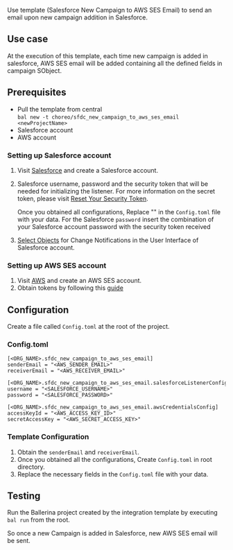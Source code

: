 Use template (Salesforce New Campaign to AWS SES Email) to send an email upon new campaign addition in Salesforce.

## Use case
At the execution of this template, each time new campaign is added in salesforce, AWS SES email will be 
added containing all the defined fields in campaign SObject.

## Prerequisites
* Pull the template from central  
  `bal new -t choreo/sfdc_new_campaign_to_aws_ses_email <newProjectName>`
* Salesforce account
* AWS account

### Setting up Salesforce account
1. Visit [Salesforce](https://www.salesforce.com/) and create a Salesforce account.
2.  Salesforce username, password and the security token that will be needed for initializing the listener. 
    For more information on the secret token, please visit [Reset Your Security Token](https://help.salesforce.com/articleView?id=user_security_token.htm&type=5).
    
    Once you obtained all configurations, Replace "" in the `Config.toml` file with your data. For the Salesforce `password` insert the combination of your Salesforce account password with the security token received 
3. [Select Objects](https://developer.salesforce.com/docs/atlas.en-us.change_data_capture.meta/change_data_capture/cdc_select_objects.htm) for Change Notifications in the User Interface of Salesforce account.

### Setting up AWS SES account
1. Visit [AWS](https://aws.amazon.com) and create an AWS SES account.
2. Obtain tokens by following this [guide](https://docs.aws.amazon.com/IAM/latest/UserGuide/id_credentials_access-keys.html)

## Configuration
Create a file called `Config.toml` at the root of the project.

### Config.toml 

```
[<ORG_NAME>.sfdc_new_campaign_to_aws_ses_email]
senderEmail = "<AWS_SENDER_EMAIL>"
receiverEmail = "<AWS_RECEIVER_EMAIL>"

[<ORG_NAME>.sfdc_new_campaign_to_aws_ses_email.salesforceListenerConfig]
username = "<SALESFORCE_USERNAME>"
password = "<SALESFORCE_PASSWORD>"

[<ORG_NAME>.sfdc_new_campaign_to_aws_ses_email.awsCredentialsConfig]
accessKeyId = "<AWS_ACCESS_KEY_ID>"
secretAccessKey = "<AWS_SECRET_ACCESS_KEY>"
```

### Template Configuration
1. Obtain the `senderEmail` and `receiverEmail`. 
2. Once you obtained all the configurations, Create `Config.toml` in root directory.
3. Replace the necessary fields in the `Config.toml` file with your data.

## Testing
Run the Ballerina project created by the integration template by executing `bal run` from the root.

So once a new Campaign is added in Salesforce, new AWS SES email will be sent.
